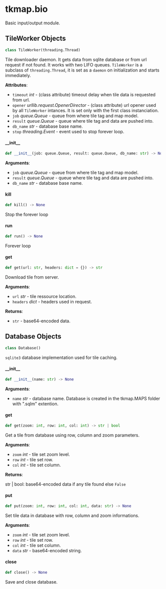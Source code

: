<a id="tkmap.bio"></a>

# tkmap.bio

Basic input/output module.

<a id="tkmap.bio.TileWorker"></a>

## TileWorker Objects

```python
class TileWorker(threading.Thread)
```

Tile downloader daemon. It gets data from sqlite database or from url
request if not found. It works with two LIFO queues. `TileWorker` is a
subclass of `threading.Thread`, it is set as a `daemon` on initialization
and starts immediately.

**Attributes**:

- `timeout` _int_ - (class attribute) timeout delay when tile data is
  requested from url.
- `opener` _urllib.request.OpenerDirector_ - (class attribute) url opener
  used by all `TileWorker` intances. It is set only with the first
  class instanciation.
- `job` _queue.Queue_ - queue from where tile tag and map model.
- `result` _queue.Queue_ - queue where tile tag and data are pushed into.
- `db_name` _str_ - database base name.
- `stop` _threading.Event_ - event used to stop forever loop.

<a id="tkmap.bio.TileWorker.__init__"></a>

#### \_\_init\_\_

```python
def __init__(job: queue.Queue, result: queue.Queue, db_name: str) -> None
```

**Arguments**:

- `job` _queue.Queue_ - queue from where tile tag and map model.
- `result` _queue.Queue_ - queue where tile tag and data are pushed
  into.
- `db_name` _str_ - database base name.

<a id="tkmap.bio.TileWorker.kill"></a>

#### kill

```python
def kill() -> None
```

Stop the forever loop

<a id="tkmap.bio.TileWorker.run"></a>

#### run

```python
def run() -> None
```

Forever loop

<a id="tkmap.bio.TileWorker.get"></a>

#### get

```python
def get(url: str, headers: dict = {}) -> str
```

Download tile from server.

**Arguments**:

- `url` _str_ - tile ressource location.
- `headers` _dict_ - headers used in request.
  

**Returns**:

- `str` - base64-encoded data.

<a id="tkmap.bio.Database"></a>

## Database Objects

```python
class Database()
```

`sqlite3` database implementation used for tile caching.

<a id="tkmap.bio.Database.__init__"></a>

#### \_\_init\_\_

```python
def __init__(name: str) -> None
```

**Arguments**:

- `name` _str_ - database name. Database is created in the tkmap.MAPS
  folder with ".sqlm" extention.

<a id="tkmap.bio.Database.get"></a>

#### get

```python
def get(zoom: int, row: int, col: int) -> str | bool
```

Get a tile from database using row, column and zoom parameters.

**Arguments**:

- `zoom` _int_ - tile set zoom level.
- `row` _int_ - tile set row.
- `col` _int_ - tile set column.
  

**Returns**:

  str | bool: base64-encoded data if any tile found else `False`

<a id="tkmap.bio.Database.put"></a>

#### put

```python
def put(zoom: int, row: int, col: int, data: str) -> None
```

Set tile data in database with row, column and zoom informations.

**Arguments**:

- `zoom` _int_ - tile set zoom level.
- `row` _int_ - tile set row.
- `col` _int_ - tile set column.
- `data` _str_ - base64-encoded string.

<a id="tkmap.bio.Database.close"></a>

#### close

```python
def close() -> None
```

Save and close database.

